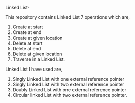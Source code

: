 Linked List-

This repository contains Linked List  7 operations which are,
1) Create at start
2) Create at end
3) Create at given location
4) Delete at start
5) Delete at end 
6) Delete at given location
7) Traverse in a Linked List.
   
Linked List I have used are,
1) Singly Linked List with one external reference pointer
2) Singly Linked List with two external reference pointer
3) Doubly Linked List with one external reference pointer 
4) Circular linked List with two external reference pointer.
